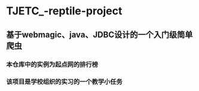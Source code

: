 # TJETC_-reptile-project
## 基于webmagic、java、JDBC设计的一个入门级简单爬虫
### 本仓库中的实例为起点网的排行榜
### 该项目是学校组织的实习的一个教学小任务
